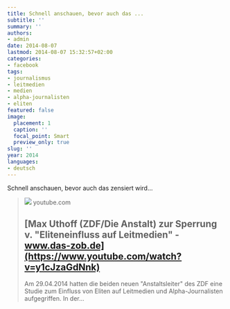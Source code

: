 ```yaml
---
title: Schnell anschauen, bevor auch das ...
subtitle: ''
summary: ''
authors:
- admin
date: 2014-08-07
lastmod: 2014-08-07 15:32:57+02:00
categories:
- facebook
tags:
- journalismus
- leitmedien
- medien
- alpha-journalisten
- eliten
featured: false
image:
  placement: 1
  caption: ''
  focal_point: Smart
  preview_only: true
slug: ''
year: 2014
languages:
- deutsch
---
```


Schnell anschauen, bevor auch das zensiert wird...
> [![](https://i.ytimg.com/vi/y1cJzaGdNnk/maxresdefault.jpg)](https://www.youtube.com/watch?v=y1cJzaGdNnk)
> youtube.com
> ## [Max Uthoff (ZDF/Die Anstalt) zur Sperrung v. "Eliteneinfluss auf Leitmedien" - www.das-zob.de](https://www.youtube.com/watch?v=y1cJzaGdNnk)
>
>Am 29.04.2014 hatten die beiden neuen "Anstaltsleiter" des ZDF eine Studie zum Einfluss von Eliten auf Leitmedien und Alpha-Journalisten aufgegriffen. In der...